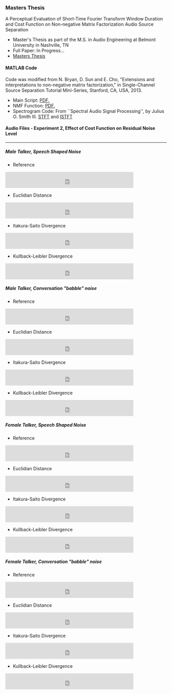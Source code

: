 ### Masters Thesis

A Perceptual Evaluation of Short-Time Fourier Transform Window Duration and Cost Function on Non-negative Matrix Factorization Audio Source Separation
  * Master's Thesis as part of the M.S. in Audio Engineering at Belmont University in Nashville, TN
  * Full Paper: In Progress...
  * [Masters Thesis](https://rjmiller927.github.io/2020/03/21/masterThesis.html)

#### MATLAB Code
Code was modified from N. Bryan, D. Sun and E. Cho, "Extensions and interpretations to non-negative matrix factorization," in Single-Channel Source Separation Tutorial Mini-Series, Stanford, CA, USA, 2013. 

* Main Script: <a href="https://rjmiller927.github.io/matlabCode/mainScript_Published.pdf" target="_blank">PDF.</a>
* NMF Function: <a href="https://rjmiller927.github.io/matlabCode/nmfSS.pdf" target="_blank">PDF.</a>
* Spectrogram Code: From ``Spectral Audio Signal Processing'', by Julius O. Smith III. [STFT](https://ccrma.stanford.edu/~jos/sasp/Matlab_listing_myspectrogram_m.html) and [ISTFT](https://ccrma.stanford.edu/~jos/sasp/Matlab_listing_invmyspectrogram_m.html)

#### Audio Files - Experiment 2, Effect of Cost Function on Residual Noise Level
---
##### Male Talker, Speech Shaped Noise
  * Reference
  <iframe
   frameborder="0"
   width="400"
   height="50"
   src="https://drive.google.com/file/d/1jAxU62o3mrkOHjJ_eofzAojAWD1bbHEv/preview?usp=sharing">
  </iframe>


  * Euclidian Distance
  <iframe
   frameborder="0"
   width="400"
   height="50"
   src="https://drive.google.com/file/d/1pY11312ztj0FaYW618qBnsZEOUJpqc2g/preview?usp=sharing">
  </iframe>
  
  
  * Itakura-Saito Divergence
  <iframe
   frameborder="0"
   width="400"
   height="50"
   src="https://drive.google.com/file/d/1fCR-2wMYAzYr9NM_hgNmKlFNHNdetN_9/preview?usp=sharing">
  </iframe>
  
  
  * Kullback-Leibler Divergence
  <iframe
   frameborder="0"
   width="400"
   height="50"
   src="https://drive.google.com/file/d/1ZwC85tJgLEPP2AbQ4lwkz71kdG5X8Aws/preview?usp=sharing">
  </iframe>
  
##### Male Talker, Conversation "babble" noise
  * Reference
  <iframe
   frameborder="0"
   width="400"
   height="50"
   src="https://drive.google.com/file/d/1vHdsuW4DMt0HEXY0oMK0O7SpiL4DRsNX/preview?usp=sharing">
  </iframe>
  
  * Euclidian Distance
  <iframe
   frameborder="0"
   width="400"
   height="50"
   src="https://drive.google.com/file/d/1rAn0_HM8fpSkvVhobKK4wd2S3qKIipu6/preview?usp=sharing">
  </iframe>
  
  * Itakura-Saito Divergence
  <iframe
   frameborder="0"
   width="400"
   height="50"
   src="https://drive.google.com/file/d/1IPWeFmIzA9l7nJ04MSYb9OBKyxSucm9B/preview?usp=sharing">
  </iframe>
  
  * Kullback-Leibler Divergence
  <iframe
   frameborder="0"
   width="400"
   height="50"
   src="https://drive.google.com/file/d/1sRMl5NyrFlUpR5uMlXtaMDiEHMEF862E/preview?usp=sharing">
  </iframe>
  
##### Female Talker, Speech Shaped Noise
  * Reference
  <iframe
   frameborder="0"
   width="400"
   height="50"
   src="https://drive.google.com/file/d/1pwwXIRxwojCFakpQd2P2cCVl6HO2Ch8s/preview?usp=sharing">
  </iframe>
  
  * Euclidian Distance
  <iframe
   frameborder="0"
   width="400"
   height="50"
   src="https://drive.google.com/file/d/1mzGEgY3CGWAAcTYmSDsIuAZF-L-zQ30I/preview?usp=sharing">
  </iframe>
  
  * Itakura-Saito Divergence
  <iframe
   frameborder="0"
   width="400"
   height="50"
   src="https://drive.google.com/file/d/1wIuqHP2vTjkLWCPuN04GaxctzsQ9eGQ2/preview?usp=sharing">
  </iframe>
  
  * Kullback-Leibler Divergence
  <iframe
   frameborder="0"
   width="400"
   height="50"
   src="https://drive.google.com/file/d/1j1phNYFSeQX2nWkc8SztK7A8QKHOCDMN/preview?usp=sharing">
  </iframe>

##### Female Talker, Conversation "babble" noise
  * Reference
  <iframe
   frameborder="0"
   width="400"
   height="50"
   src="https://drive.google.com/file/d/1xf4ElqGsnfxGG1wHrlE9jZ2r78ahn2H8/preview?usp=sharing">
  </iframe>
  
  * Euclidian Distance
  <iframe
   frameborder="0"
   width="400"
   height="50"
   src="https://drive.google.com/file/d/1saiQFQM0rDEy_0FD_hCRqi2MqxamaELB/preview?usp=sharing">
  </iframe>
  
  * Itakura-Saito Divergence
  <iframe
   frameborder="0"
   width="400"
   height="50"
   src="https://drive.google.com/file/d/1OKxE1FYaOeV-XRP1IHzUK4b7NkzHr5HL/preview?usp=sharing">
  </iframe>
  
  * Kullback-Leibler Divergence
  <iframe
   frameborder="0"
   width="400"
   height="50"
   src="https://drive.google.com/file/d/1y24bTUJx4IZtqrA7wNWp-SdNihCigOZO/preview?usp=sharing">
  </iframe>
